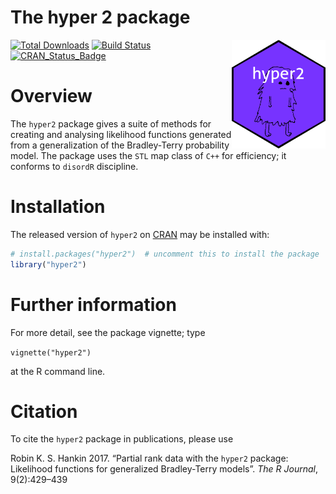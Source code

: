 The hyper 2 package
================

<!-- README.md is generated from README.Rmd. Please edit that file -->

<img src="man/figures/hyper2.png" width = "150" align="right" />

<!-- badges: start -->

[![Total
Downloads](https://cranlogs.r-pkg.org/badges/grand-total/freealg)](https://CRAN.R-project.org/package=freealg)
[![Build
Status](https://travis-ci.org/RobinHankin/freealg.svg?branch=master)](https://travis-ci.org/RobinHankin/freealg)
[![CRAN_Status_Badge](https://www.r-pkg.org/badges/version/freealg)](https://cran.r-project.org/package=freealg)
<!-- badges: end -->

# Overview

The `hyper2` package gives a suite of methods for creating and analysing
likelihood functions generated from a generalization of the
Bradley-Terry probability model. The package uses the `STL` map class of
`C++` for efficiency; it conforms to `disordR` discipline.

# Installation

The released version of `hyper2` on [CRAN](https://CRAN.R-project.org)
may be installed with:

``` r
# install.packages("hyper2")  # uncomment this to install the package
library("hyper2")
```

# Further information

For more detail, see the package vignette; type

`vignette("hyper2")`

at the R command line.

# Citation

To cite the `hyper2` package in publications, please use

Robin K. S. Hankin 2017. “Partial rank data with the `hyper2` package:
Likelihood functions for generalized Bradley-Terry models”. *The R
Journal*, 9(2):429–439
